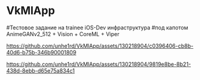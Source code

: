 # VkMlApp
#Тестовое задание на trainee iOS-Dev инфраструктура
#под капотом AnimeGANv2_512 + Vision + CoreML + Viper


https://github.com/unhe1rd/VkMlApp/assets/130218904/c0396406-cb8b-40d6-b75b-346b90001809

https://github.com/unhe1rd/VkMlApp/assets/130218904/9819e8be-8b21-438d-8ebb-d65e75a834c1

